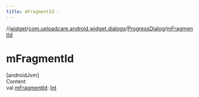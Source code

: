 ```yaml
---
title: mFragmentId -
---
```

//[widget](../../index.md)/[com.uploadcare.android.widget.dialogs](../index.md)/[ProgressDialog](index.md)/[mFragmentId](m-fragment-id.md)



# mFragmentId  
[androidJvm]  
Content  
val [mFragmentId](m-fragment-id.md): [Int](https://kotlinlang.org/api/latest/jvm/stdlib/kotlin/-int/index.html)  



